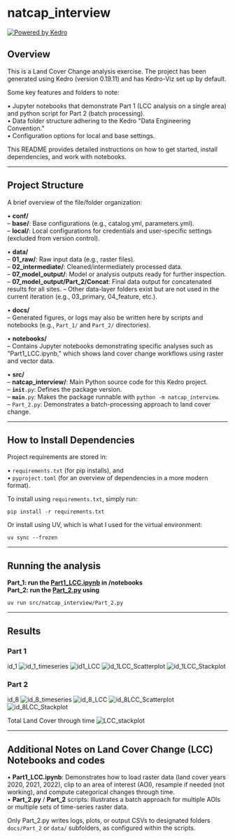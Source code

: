 # natcap_interview

[![Powered by Kedro](https://img.shields.io/badge/powered_by-kedro-ffc900?logo=kedro)](https://kedro.org)

## Overview
This is a Land Cover Change analysis exercise. The project has been generated using Kedro (version 0.19.11) and has Kedro-Viz set up by default.

Some key features and folders to note:

• Jupyter notebooks that demonstrate Part 1 (LCC analysis on a single area) and python script for Part 2 (batch processing).  
• Data folder structure adhering to the Kedro "Data Engineering Convention."  
• Configuration options for local and base settings.  

This README provides detailed instructions on how to get started, install dependencies, and work with notebooks.

---

## Project Structure

A brief overview of the file/folder organization:

• <strong>conf/</strong>  
  – <strong>base/</strong>: Base configurations (e.g., catalog.yml, parameters.yml).  
  – <strong>local/</strong>: Local configurations for credentials and user-specific settings (excluded from version control).  

• <strong>data/</strong>  
  – <strong>01_raw/</strong>: Raw input data (e.g., raster files).  
  – <strong>02_intermediate/</strong>: Cleaned/intermediately processed data.  
  – <strong>07_model_output/</strong>: Model or analysis outputs ready for further inspection.  
  – <strong>07_model_output/Part_2/Concat</strong>: Final data output for concatenated results for all sites.
  – Other data-layer folders exist but are not used in the current iteration (e.g., 03_primary, 04_feature, etc.).  

• <strong>docs/</strong>  
  – Generated figures, or logs may also be written here by scripts and notebooks (e.g., <code>Part_1/</code> and <code>Part_2/</code> directories).  

• <strong>notebooks/</strong>  
  – Contains Jupyter notebooks demonstrating specific analyses such as "Part1_LCC.ipynb," which shows land cover change workflows using raster and vector data.  

• <strong>src/</strong>  
  – <strong>natcap_interview/</strong>: Main Python source code for this Kedro project.  
    – <code>__init__.py</code>: Defines the package version.  
    – <code>__main__.py</code>: Makes the package runnable with <code>python -m natcap_interview</code>.  
    – <code>Part_2.py</code>: Demonstrates a batch-processing approach to land cover change.  

---

## How to Install Dependencies

Project requirements are stored in:

• <code>requirements.txt</code> (for pip installs), and  
• <code>pyproject.toml</code> (for an overview of dependencies in a more modern format).

To install using <code>requirements.txt</code>, simply run:

```
pip install -r requirements.txt
```

Or install using UV, which is what I used for the virtual environment:

```
uv sync --frozen
```

---

## Running the analysis
**Part_1: run the [Part1_LCC.ipynb](./notebooks/Part1_LCC.ipynb) in /notebooks**\
**Part_2: run the [Part_2.py](./src/natcap_interview/Part_2.py) using**

```
uv run src/natcap_interview/Part_2.py
```

---

## Results

### Part 1

id_1
![id_1_timeseries](./docs/Part_2/plots/id_1_timeseries.png)
![id1_LCC](./docs/Part_1/id1_LCC.png)
![id_1LCC_Scatterplot](./docs/Part_2/LCC_area_plots/id_1LCC_Scatterplot.png)
![id_1LCC_Stackplot](./docs/Part_2/LCC_area_plots/id_1LCC_Stackplot.png)

### Part 2

id_8
![id_8_timeseries](./docs/Part_2/plots/id_8_timeseries.png)
![id_8_LCC](./docs/Part_2/CD_plots/id_8_LCC.png)
![id_8LCC_Scatterplot](./docs/Part_2/LCC_area_plots/id_8LCC_Scatterplot.png)
![id_8LCC_Stackplot](./docs/Part_2/LCC_area_plots/id_8LCC_Stackplot.png)

Total Land Cover through time
![LCC_stackplot](./docs/Part_2/Concat/LCC_Stackplot.png)

---

## Additional Notes on Land Cover Change (LCC) Notebooks and codes

• <strong>Part1_LCC.ipynb</strong>: Demonstrates how to load raster data (land cover years 2020, 2021, 2022), clip to an area of interest (AOI), resample if needed (not working), and compute categorical changes through time.  
• <strong>Part_2.py</strong> / <strong>Part_2</strong> scripts: Illustrates a batch approach for multiple AOIs or multiple sets of time-series raster data.

Only Part_2.py writes logs, plots, or output CSVs to designated folders <code>docs/Part_2</code> or <code>data/</code> subfolders, as configured within the scripts.
